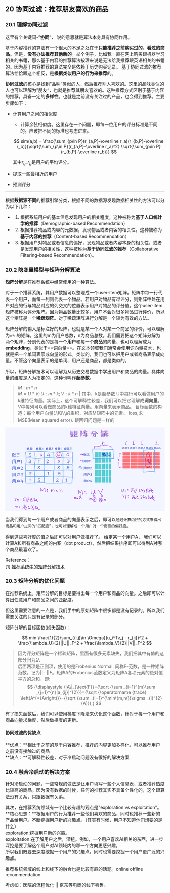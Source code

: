 ## 20 协同过滤：推荐朋友喜欢的商品
### 20.1 理解协同过滤
这里有个关键词-”**协同**“， 说的意思就是算法本身具有协同作用。

基于内容推荐的算法有一个很大的不足之处在于**只能推荐之前购买过的、看过的商品**。但是，**没有办法推荐其他新的**。举个例子，比如我一直在网上购买跟机器学习相关的书籍，那么基于内容的推荐算法按理来说是无法给我推荐跟英语相关的书籍的。因为基于内容推荐的算法完全是依赖于历史购买记录。 基于协同过滤的推荐算法恰恰跟这个相反，是**根据类似用户的行为来推荐**的。

**协同过滤**的核心是找到”品味“类似的人，然后推荐别人喜欢的。这里的品味类似的人也可以理解为”朋友“，也就是推荐其朋友喜欢的。这种推荐方式区别于基于内容的推荐，具备一定的**多样性**。也就是之前没有关注过的产品，也会得到推荐。主要步骤如下：

- 计算用户之间的相似度
  
  + 计算余弦相似度。这里存在一个问题，即每一位用户的评分标准是不同的。应该把不同的标准也考虑进来。
  
  $$
  sim(a,b) = \frac{\sum_{p\in P}(r_{a,P}-\overline r_a)(r_{b,P}-\overline r_b)}{\sqrt{\sum_{p\in P}(r_{a,P}-\overline r_a)^2} \sqrt{\sum_{p\in P}(r_{b,P}-\overline r_b)}}
  $$
  
  其中$r_a,r_b$是用户的平均评分。
  
  
  
- 提取一些最相近的用户

- 预测评分

---

根据**数据源不同**的推荐引擎分类，根据不同的数据源发现数据相关性的方法可以分为以下几种：

- 1. 根据系统用户的基本信息发现用户的相关程度，这种被称为**基于人口统计学的推荐**（Demographic-based Recommendation）
- 2. 根据推荐物品或内容的元数据，发现物品或者内容的相关性，这种被称为**基于内容的推荐**（Content-based Recommendation）
- 3. 根据用户对物品或者信息的偏好，发现物品或者内容本身的相关性，或者是发现用户的相关性，这种被称为**基于协同过滤的推荐**（Collaborative Filtering-based Recommendation）。



### 20.2 隐变量模型与矩阵分解算法

**矩阵分解**是在推荐系统中经常使用的一种算法。

对于一个推荐系统，其用户数据可以整理成一个user-item矩阵。矩阵中每一行代表一个用户，而每一列则代表一个物品。若用户对物品有过评分，则矩阵中处在用户对应的行与物品对应的列交叉的位置表示用户对物品的评分值。这个user-item矩阵被称为评分矩阵。因为物品数量比较多，用户不会对很多物品进行评价，所以这个矩阵是一个**稀疏矩阵**。对于稀疏矩阵进行分解是一个较为有效的方法。

矩阵分解的输入是标注好的矩阵，也就是某一个人对某一个商品的评价，可以理解为`m*n`的矩阵。这里的m为用户总数，n为商品总数。我们需要把这个矩阵分解为两个矩阵，分别代表的是每一个**用户**和每一个**商品**的向量，也可以理解成为**embedding**，类似于==词向量==。在文本领域我们通常会使用词向量技术，也就是把一个单词表示成向量的形式。类似的，我们也可以把用户或者商品表示成向量。不管这个向量表示的是单词、用户还是商品，都是类似的。

所以，矩阵分解技术可以理解为从历史交易数据中学出用户和商品的向量。具体向量的维度是人为指定的，这种也叫作**超参数**。

> $M:m*n$  
> $M=U*V;U:m*k;V:k*n$  | 其中，k是超参数
> U中每行可以看做用户的k维特征向量。实际上，这个可解释性较差，我们可以把它理解成**词向量**。
> V中每列可以看做商品的k维特征向量。用向量来表示商品。
> 目标函数的构造：每个用户向量$U_i$和$V_i$的乘积，对应M矩阵中的元素。
> loss,求MSE(Mean squared error). 跟回归问题是一样的

![矩阵分解](MDimgs/矩阵分解.png)



当我们得到每一个用户或者商品的向量表示之后，即可以`通过计算内积的方式来得出商品和用户之间的“匹配度”，也可以理解成一个用户对一个商品的偏好度`。

得到这些喜好度的值之后即可以对用户做推荐了。 给定某一个用户A， 我们可以计算A和所有商品之间的内积（dot product），然后把结果排序即可以得到A对哪个商品最喜欢了。

Reference：  
[1] [推荐系统中的矩阵分解技术](https://zhuanlan.zhihu.com/p/34497989)



### 20.3 矩阵分解的优化问题

在推荐系统上，矩阵分解的目标是要得出每一个用户和商品的向量。之后即可以计算出任意用户和商品之间的匹配度。

但这里需要注意的一点是，我们手中的原始矩阵中很多都是没有记录的。所以我们需要关注的只是有记录的部分。

矩阵分解的目标函数(损失函数)：  


$$
min \frac{1}{2}\sum_{(i,j)\in \Omega}(u_i^Tv_j - r_{ij})^2 + \frac{\lambda_U}{2}||U||_F^2 + \frac{\lambda_V}{2}||V||_F^2
$$
> 因为评分矩阵是一个稀疏矩阵，里面有很多元素缺失，我们把其中有值的这部分归为$\Omega$.  
> 后面两项是正则项，使用的是Frobenius Normal. 简称F-范数，是一种矩阵范数，记为$||·||F$。矩阵A的Frobenius范数定义为矩阵A各项元素的绝对值平方的总和，即:
> $$
> {\displaystyle \|A\|_{\text{F}}={\sqrt {\sum _{i=1}^{m}\sum _{j=1}^{n}|a_{ij}|^{2}}}={\sqrt {\operatorname {trace} \left(A^{*}A\right)}}={\sqrt {\sum _{i=1}^{\min\{m,n\}}\sigma _{i}^{2}(A)}},}
> $$
> 

有了损失函数后，我们可以使用梯度下降法来优化这个函数，针对于每一个用户和商品向量求梯度，然后做梯度的更新。

#### 协同过滤的优缺点
**优点：**相比于之前的基于内容推荐，推荐的内容更加多样化，可以推荐用户之前没有接触过的商品  
**缺点：**可解释性较差，对于冷启动问题没有很好的解决方案



### 20.4 融合冷启动的解决方案
针对冷启动的问题，一些常规的做法是让用户填写一些个人信息表，或者推荐热度比较高的商品。因为没有数据的时候，任何的推荐其实不具备个性化的，这个跟算法没有关系，只跟数据有关系。

其次，在推荐系统领域有一个比较有趣的观点是"exploration vs exploitation"。  
**核心思想：**根据用户的行为推荐一些他们喜欢的商品，同时也推荐一些新的产品给用户。不断挖掘用户新的兴趣点。（其实有时候，用户不知道他们想要的是什么）   
exploration:挖掘用户新的兴趣。  
exploitation:在了解用户之后，深挖。例如，一个用户喜欢AI相关的东西，进一步深挖是要了解这个用户对AI领域内的哪一个方向更感兴趣。  
所以我们既要去深度挖掘一个用户的兴趣点，同时也需要挖掘一个用户更广泛的兴趣点。

推荐系统领域的线上和线下的融合也是比较有趣的话题。online offline recommendation

考虑如：医院的流程优化 || 京东等电商的线下零售。